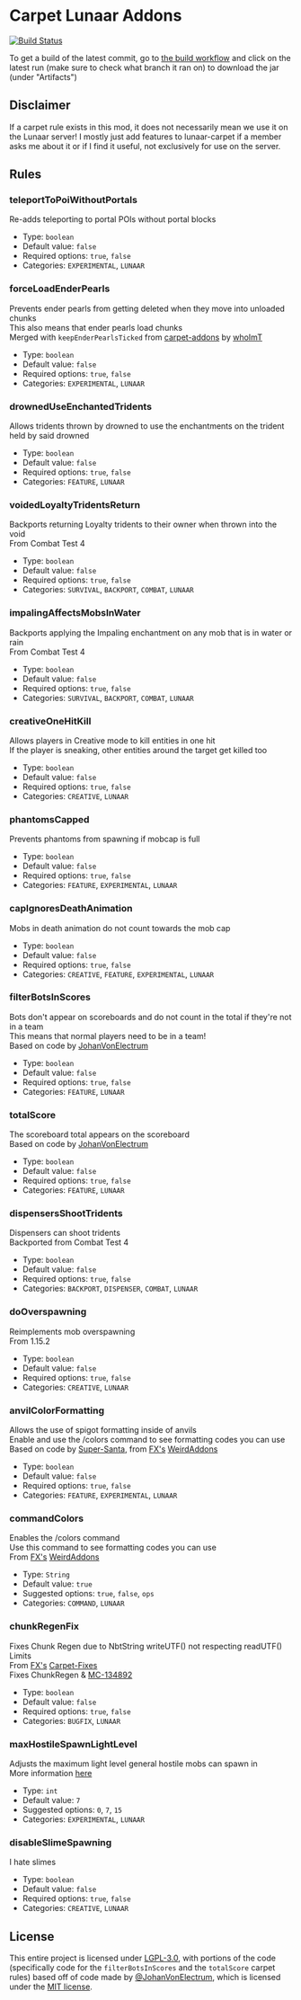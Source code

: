 
Carpet Lunaar Addons
====================

[![Build Status](https://github.com/Lunaar-SMP/lunaar-carpet-addons/actions/workflows/gradle.yml/badge.svg?branch=master)](https://github.com/Lunaar-SMP/lunaar-carpet-addons/actions/workflows/gradle.yml)

To get a build of the latest commit, go to [the build workflow](https://github.com/Lunaar-SMP/lunaar-carpet-addons/actions/workflows/gradle.yml)
and click on the latest run (make sure to check what branch it ran on) to download the jar (under "Artifacts")

## Disclaimer
If a carpet rule exists in this mod, it does not necessarily mean we use it on the Lunaar server! I mostly just add
features to lunaar-carpet if a member asks me about it or if I find it useful, not exclusively for use on the server.

## Rules
### teleportToPoiWithoutPortals
Re-adds teleporting to portal POIs without portal blocks
* Type: `boolean`
* Default value: `false`
* Required options: `true`, `false`
* Categories: `EXPERIMENTAL`, `LUNAAR`

### forceLoadEnderPearls
Prevents ender pearls from getting deleted when they move into unloaded chunks
<br/>This also means that ender pearls load chunks
<br/>Merged with `keepEnderPearlsTicked` from
[carpet-addons](https://github.com/whoImT/carpet-addons) by [whoImT](https://github.com/whoImT)
* Type: `boolean`
* Default value: `false`
* Required options: `true`, `false`
* Categories: `EXPERIMENTAL`, `LUNAAR`

### drownedUseEnchantedTridents
Allows tridents thrown by drowned to use the enchantments on the trident held by said drowned
* Type: `boolean`
* Default value: `false`
* Required options: `true`, `false`
* Categories: `FEATURE`, `LUNAAR`

### voidedLoyaltyTridentsReturn
Backports returning Loyalty tridents to their owner when thrown into the void
<br/>From Combat Test 4
* Type: `boolean`
* Default value: `false`
* Required options: `true`, `false`
* Categories: `SURVIVAL`, `BACKPORT`, `COMBAT`, `LUNAAR`

### impalingAffectsMobsInWater
Backports applying the Impaling enchantment on any mob that is in water or rain
<br/>From Combat Test 4
* Type: `boolean`
* Default value: `false`
* Required options: `true`, `false`
* Categories: `SURVIVAL`, `BACKPORT`, `COMBAT`, `LUNAAR`

### creativeOneHitKill
Allows players in Creative mode to kill entities in one hit
<br/>If the player is sneaking, other entities around the target get killed too
* Type: `boolean`
* Default value: `false`
* Required options: `true`, `false`
* Categories: `CREATIVE`, `LUNAAR`

### phantomsCapped
Prevents phantoms from spawning if mobcap is full
* Type: `boolean`
* Default value: `false`
* Required options: `true`, `false`
* Categories: `FEATURE`, `EXPERIMENTAL`, `LUNAAR`

### capIgnoresDeathAnimation
Mobs in death animation do not count towards the mob cap
* Type: `boolean`
* Default value: `false`
* Required options: `true`, `false`
* Categories: `CREATIVE`, `FEATURE`, `EXPERIMENTAL`, `LUNAAR`

### filterBotsInScores
Bots don't appear on scoreboards and do not count in the total if they're not in a team
<br/>This means that normal players need to be in a team!
<br/>Based on code by [JohanVonElectrum](https://github.com/JohanVonElectrum)
* Type: `boolean`
* Default value: `false`
* Required options: `true`, `false`
* Categories: `FEATURE`, `LUNAAR`

### totalScore
The scoreboard total appears on the scoreboard
<br/>Based on code by [JohanVonElectrum](https://github.com/JohanVonElectrum)
* Type: `boolean`
* Default value: `false`
* Required options: `true`, `false`
* Categories: `FEATURE`, `LUNAAR`

### dispensersShootTridents
Dispensers can shoot tridents
<br/>Backported from Combat Test 4
* Type: `boolean`
* Default value: `false`
* Required options: `true`, `false`
* Categories: `BACKPORT`, `DISPENSER`, `COMBAT`, `LUNAAR`

### doOverspawning
Reimplements mob overspawning
<br/>From 1.15.2
* Type: `boolean`
* Default value: `false`
* Required options: `true`, `false`
* Categories: `CREATIVE`, `LUNAAR`

### anvilColorFormatting
Allows the use of spigot formatting inside of anvils
<br/>Enable and use the /colors command to see formatting codes you can use
<br/>Based on code by [Super-Santa](https://github.com/Super-Santa), from [FX's](https://github.com/fxmorin) [WeirdAddons](https://github.com/fxmorin/WeirdAddons)
* Type: `boolean`
* Default value: `false`
* Required options: `true`, `false`
* Categories: `FEATURE`, `EXPERIMENTAL`, `LUNAAR`

### commandColors
Enables the /colors command
<br/>Use this command to see formatting codes you can use
<br/>From [FX's](https://github.com/fxmorin) [WeirdAddons](https://github.com/fxmorin/WeirdAddons)
* Type: `String`
* Default value: `true`
* Suggested options: `true`, `false`, `ops`
* Categories: `COMMAND`, `LUNAAR`

### chunkRegenFix
Fixes Chunk Regen due to NbtString writeUTF() not respecting readUTF() Limits
<br/>From [FX's](https://github.com/fxmorin) [Carpet-Fixes](https://github.com/fxmorin/carpet-fixes)
<br/>Fixes ChunkRegen & [MC-134892](https://bugs.mojang.com/browse/MC-134892)
* Type: `boolean`
* Default value: `false`
* Required options: `true`, `false`
* Categories: `BUGFIX`, `LUNAAR`

### maxHostileSpawnLightLevel
Adjusts the maximum light level general hostile mobs can spawn in
<br/>More information [here](/src/main/java/carpetlunaaraddons/CarpetLunaarSettings.java#L132)
* Type: `int`
* Default value: `7`
* Suggested options: `0`, `7`, `15`
* Categories: `EXPERIMENTAL`, `LUNAAR`

### disableSlimeSpawning
I hate slimes
* Type: `boolean`
* Default value: `false`
* Required options: `true`, `false`
* Categories: `CREATIVE`, `LUNAAR`

## License
This entire project is licensed under [LGPL-3.0](LICENSE), with portions of the code (specifically code for the
`filterBotsInScores` and the `totalScore` carpet rules) based off of code made by [@JohanVonElectrum](https://github.com/JohanVonElectrum),
which is licensed under the [MIT license](LICENSE_MIT).